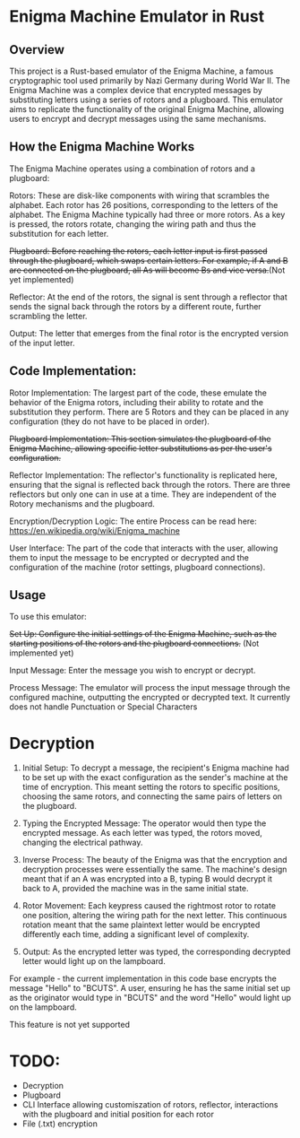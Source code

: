 # Enigma Machine Emulator in Rust
## Overview
This project is a Rust-based emulator of the Enigma Machine, a famous cryptographic tool used primarily by Nazi Germany during World War II. The Enigma Machine was a complex device that encrypted messages by substituting letters using a series of rotors and a plugboard. This emulator aims to replicate the functionality of the original Enigma Machine, allowing users to encrypt and decrypt messages using the same mechanisms.

## How the Enigma Machine Works
The Enigma Machine operates using a combination of rotors and a plugboard:

Rotors: These are disk-like components with wiring that scrambles the alphabet. Each rotor has 26 positions, corresponding to the letters of the alphabet. The Enigma Machine typically had three or more rotors. As a key is pressed, the rotors rotate, changing the wiring path and thus the substitution for each letter.

~~Plugboard: Before reaching the rotors, each letter input is first passed through the plugboard, which swaps certain letters. For example, if A and B are connected on the plugboard, all As will become Bs and vice versa.~~(Not yet implemented)

Reflector: At the end of the rotors, the signal is sent through a reflector that sends the signal back through the rotors by a different route, further scrambling the letter.

Output: The letter that emerges from the final rotor is the encrypted version of the input letter.

## Code Implementation:

Rotor Implementation: The largest part of the code, these emulate the behavior of the Enigma rotors, including their ability to rotate and the substitution they perform. There are 5 Rotors and they can be placed in any configuration (they do not have to be placed in order). 

~~Plugboard Implementation: This section simulates the plugboard of the Enigma Machine, allowing specific letter substitutions as per the user's configuration.~~

Reflector Implementation: The reflector's functionality is replicated here, ensuring that the signal is reflected back through the rotors. There are three reflectors but only one can in use at a time. They are independent of the Rotory mechanisms and the plugboard. 

Encryption/Decryption Logic: The entire Process can be read here: https://en.wikipedia.org/wiki/Enigma_machine

User Interface: The part of the code that interacts with the user, allowing them to input the message to be encrypted or decrypted and the configuration of the machine (rotor settings, plugboard connections).

## Usage
To use this emulator:

~~Set Up: Configure the initial settings of the Enigma Machine, such as the starting positions of the rotors and the plugboard connections.~~ (Not implemented yet)

Input Message: Enter the message you wish to encrypt or decrypt.

Process Message: The emulator will process the input message through the configured machine, outputting the encrypted or decrypted text. It currently does not handle Punctuation or Special Characters

# Decryption
1. Initial Setup: To decrypt a message, the recipient's Enigma machine had to be set up with the exact configuration as the sender's machine at the time of encryption. This meant setting the rotors to specific positions, choosing the same rotors, and connecting the same pairs of letters on the plugboard.

2. Typing the Encrypted Message: The operator would then type the encrypted message. As each letter was typed, the rotors moved, changing the electrical pathway.

3. Inverse Process: The beauty of the Enigma was that the encryption and decryption processes were essentially the same. The machine's design meant that if an A was encrypted into a B, typing B would decrypt it back to A, provided the machine was in the same initial state.

4. Rotor Movement: Each keypress caused the rightmost rotor to rotate one position, altering the wiring path for the next letter. This continuous rotation meant that the same plaintext letter would be encrypted differently each time, adding a significant level of complexity.

5. Output: As the encrypted letter was typed, the corresponding decrypted letter would light up on the lampboard.

For example - the current implementation in this code base encrypts the message "Hello" to "BCUTS". A user, ensuring he has the same initial set up as the originator would type in "BCUTS" and the word "Hello" would light up on the lampboard. 

This feature is not yet supported

# TODO:
- Decryption
- Plugboard
- CLI Interface allowing customiszation of rotors, reflector, interactions with the plugboard and initial position for each rotor
- File (.txt) encryption